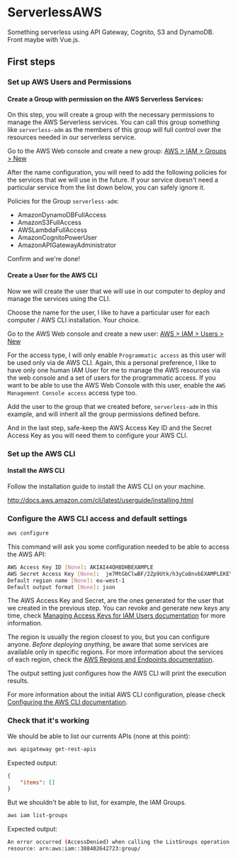 # ServerlessAWS

Something serverless using API Gateway, Cognito, S3 and DynamoDB. Front maybe with Vue.js.

## First steps

### Set up AWS Users and Permissions

#### Create a Group with permission on the AWS Serverless Services:

On this step, you will create a group with the necessary permissions to manage the AWS Serverless services. You can call this group something like `serverless-adm` as the members of this group will full control over the resources needed in our serverless service.

Go to the AWS Web console and create a new group: [AWS > IAM > Groups > New](https://console.aws.amazon.com/iam/home#/groups$new?step=details)

After the name configuration, you will need to add the following policies for the services that we will use in the future. If your service doesn't need a particular service from the list down below, you can safely ignore it.

Policies for the Group `serverless-adm`:

- AmazonDynamoDBFullAccess
- AmazonS3FullAccess
- AWSLambdaFullAccess
- AmazonCognitoPowerUser
- AmazonAPIGatewayAdministrator

Confirm and we're done!

#### Create a User for the AWS CLI

Now we will create the user that we will use in our computer to deploy and manage the services using the CLI.

Choose the name for the user, I like to have a particular user for each computer / AWS CLI installation. Your choice.

Go to the AWS Web console and create a new user: [AWS > IAM > Users > New](https://console.aws.amazon.com/iam/home#/users$new?step=details)

For the access type, I will only enable `Programmatic access` as this user will be used only via de AWS CLI. Again, this a personal preference, I like to have only one human IAM User for me to manage the AWS resources via the web console and a set of users for the programmatic access. If you want to be able to use the AWS Web Console with this user, enable the `AWS Management Console access` access type too.

Add the user to the group that we created before, `serverless-adm` in this example, and will inherit all the group permissions defined before.

And in the last step, safe-keep the AWS Access Key ID and the Secret Access Key as you will need them to configure your AWS CLI.


### Set up the AWS CLI

#### Install the AWS CLI

Follow the installation guide to install the AWS CLI on your machine.

http://docs.aws.amazon.com/cli/latest/userguide/installing.html

### Configure the AWS CLI access and default settings

```bash
aws configure
```

This command will ask you some configuration needed to be able to access the AWS API:

```bash
AWS Access Key ID [None]: AKIAI44QH8DHBEXAMPLE
AWS Secret Access Key [None]:  je7MtGbClwBF/2Zp9Utk/h3yCo8nvbEXAMPLEKEY
Default region name [None]: eu-west-1
Default output format [None]: json
```

The AWS Access Key and Secret, are the ones generated for the user that we created in the previous step. You can revoke and generate new keys any time, check [Managing Access Keys for IAM Users documentation](http://docs.aws.amazon.com/IAM/latest/UserGuide/id_credentials_access-keys.html#Using_CreateAccessKey) for more information.

The region is usually the region closest to you, but you can configure anyone. *Before deploying anything*, be aware that some services are available only in specific regions. For more information about the services of each region, check the [AWS Regions and Endpoints documentation](http://docs.aws.amazon.com/general/latest/gr/rande.html).

The output setting just configures how the AWS CLI will print the execution results.

For more information about the initial AWS CLI configuration, please check [Configuring the AWS CLI documentation](http://docs.aws.amazon.com/cli/latest/userguide/cli-chap-getting-started.html).

### Check that it's working

We should be able to list our currents APIs (none at this point):

```bash
aws apigateway get-rest-apis
```

Expected output:

```json
{
    "items": []
}
```

But we shouldn't be able to list, for example, the IAM Groups.

```bash
aws iam list-groups
```

Expected output:

```bash
An error occurred (AccessDenied) when calling the ListGroups operation: User: arn:aws:iam::388402642723:user/alyx is not authorized to perform: iam:ListGroups on
resource: arn:aws:iam::388402642723:group/
```

